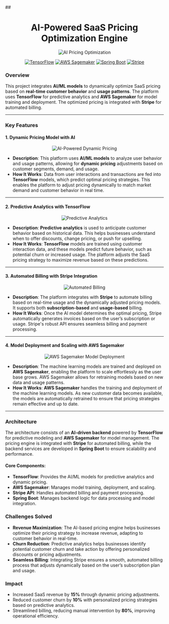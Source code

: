 ##<h1 align="center"> AI-Powered SaaS Pricing Optimization Engine </h1>
<p align="center">
  <img alt="AI Pricing Optimization" title="AI-Powered Pricing Engine" src="https://via.placeholder.com/500x200">
</p>

<p align="center">
  <a href="https://www.tensorflow.org/"><img src="https://img.shields.io/badge/TensorFlow-2.x-orange" alt="TensorFlow"></a>
  <a href="https://aws.amazon.com/sagemaker/"><img src="https://img.shields.io/badge/AWS-Sagemaker-yellow" alt="AWS Sagemaker"></a>
  <a href="https://spring.io/projects/spring-boot"><img src="https://img.shields.io/badge/Spring%20Boot-2.5.x-green" alt="Spring Boot"></a>
  <a href="https://stripe.com/"><img src="https://img.shields.io/badge/Stripe-Payments-blue" alt="Stripe"></a>
</p>

### **Overview**
This project integrates **AI/ML models** to dynamically optimize SaaS pricing based on **real-time customer behavior** and **usage patterns**. The platform uses **TensorFlow** for predictive analytics and **AWS Sagemaker** for model training and deployment. The optimized pricing is integrated with **Stripe** for automated billing.

---

### **Key Features**

#### **1. Dynamic Pricing Model with AI**

<p align="center">
  <img alt="AI-Powered Dynamic Pricing" title="AI-Powered Dynamic Pricing" src="https://via.placeholder.com/500x200">
</p>

- **Description**: This platform uses **AI/ML models** to analyze user behavior and usage patterns, allowing for **dynamic pricing** adjustments based on customer segments, demand, and usage.
- **How It Works**: Data from user interactions and transactions are fed into **TensorFlow** models, which predict optimal pricing strategies. This enables the platform to adjust pricing dynamically to match market demand and customer behavior in real time.

---

#### **2. Predictive Analytics with TensorFlow**

<p align="center">
  <img alt="Predictive Analytics" title="Predictive Analytics" src="https://via.placeholder.com/500x200">
</p>

- **Description**: **Predictive analytics** is used to anticipate customer behavior based on historical data. This helps businesses understand when to offer discounts, change pricing, or push for upselling.
- **How It Works**: **TensorFlow** models are trained using customer interaction data, and these models predict future behavior, such as potential churn or increased usage. The platform adjusts the SaaS pricing strategy to maximize revenue based on these predictions.

---

#### **3. Automated Billing with Stripe Integration**

<p align="center">
  <img alt="Automated Billing" title="Automated Billing" src="https://via.placeholder.com/500x200">
</p>

- **Description**: The platform integrates with **Stripe** to automate billing based on real-time usage and the dynamically adjusted pricing models. It supports both **subscription-based** and **usage-based** billing.
- **How It Works**: Once the AI model determines the optimal pricing, Stripe automatically generates invoices based on the user’s subscription or usage. Stripe's robust API ensures seamless billing and payment processing.

---

#### **4. Model Deployment and Scaling with AWS Sagemaker**

<p align="center">
  <img alt="AWS Sagemaker Model Deployment" title="AWS Sagemaker" src="https://via.placeholder.com/500x200">
</p>

- **Description**: The machine learning models are trained and deployed on **AWS Sagemaker**, enabling the platform to scale effortlessly as the user base grows. AWS Sagemaker allows for retraining models based on new data and usage patterns.
- **How It Works**: **AWS Sagemaker** handles the training and deployment of the machine learning models. As new customer data becomes available, the models are automatically retrained to ensure that pricing strategies remain effective and up to date.

---

### **Architecture**
The architecture consists of an **AI-driven backend** powered by **TensorFlow** for predictive modeling and **AWS Sagemaker** for model management. The pricing engine is integrated with **Stripe** for automated billing, while the backend services are developed in **Spring Boot** to ensure scalability and performance.

#### **Core Components**:
- **TensorFlow**: Provides the AI/ML models for predictive analytics and dynamic pricing.
- **AWS Sagemaker**: Manages model training, deployment, and scaling.
- **Stripe API**: Handles automated billing and payment processing.
- **Spring Boot**: Manages backend logic for data processing and model integration.

### **Challenges Solved**
- **Revenue Maximization**: The AI-based pricing engine helps businesses optimize their pricing strategy to increase revenue, adapting to customer behavior in real-time.
- **Churn Reduction**: Predictive analytics helps businesses identify potential customer churn and take action by offering personalized discounts or pricing adjustments.
- **Seamless Billing**: Integrating Stripe ensures a smooth, automated billing process that adjusts dynamically based on the user’s subscription plan and usage.

### **Impact**
- Increased SaaS revenue by **15%** through dynamic pricing adjustments.
- Reduced customer churn by **10%** with personalized pricing strategies based on predictive analytics.
- Streamlined billing, reducing manual intervention by **80%**, improving operational efficiency.

